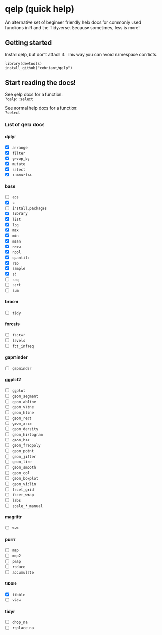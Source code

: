 # qelp (quick help)

An alternative set of beginner friendly help docs for commonly used functions in R and the Tidyverse. Because sometimes, less is more!

## Getting started

Install qelp, but don't attach it. This way you can avoid namespace conflicts.

`library(devtools)`  
`install_github("cobriant/qelp")`

## Start reading the docs!

See qelp docs for a function:  
`?qelp::select`

See normal help docs for a function:  
`?select`

### List of qelp docs

#### dplyr

- [x] `arrange`  
- [x] `filter`  
- [x] `group_by`  
- [x] `mutate`  
- [x] `select`  
- [x] `summarize`  

#### base

- [ ] `abs`  
- [x] `c`  
- [ ] `install.packages`  
- [x] `library`  
- [x] `list`  
- [x] `log`  
- [x] `max`  
- [x] `min`  
- [x] `mean`  
- [x] `nrow`  
- [x] `ncol`  
- [x] `quantile`  
- [x] `rep`  
- [x] `sample`  
- [x] `sd`  
- [ ] `seq`  
- [ ] `sqrt`  
- [ ] `sum`  

#### broom

- [ ] `tidy`  

#### forcats

- [ ] `factor`  
- [ ] `levels`  
- [ ] `fct_infreq`  

#### gapminder

- [ ] `gapminder`  

#### ggplot2

- [ ] `ggplot`  
- [ ] `geom_segment`  
- [ ] `geom_abline`  
- [ ] `geom_vline`  
- [ ] `geom_hline`  
- [ ] `geom_rect`  
- [ ] `geom_area`  
- [ ] `geom_density`  
- [ ] `geom_histogram`  
- [ ] `geom_bar`  
- [ ] `geom_freqpoly`  
- [ ] `geom_point`  
- [ ] `geom_jitter`  
- [ ] `geom_line`  
- [ ] `geom_smooth`  
- [ ] `geom_col`  
- [ ] `geom_boxplot`  
- [ ] `geom_violin`  
- [ ] `facet_grid`  
- [ ] `facet_wrap`  
- [ ] `labs`  
- [ ] `scale_*_manual`  

#### magrittr

- [ ] `%>%`  

#### purrr

- [ ] `map`  
- [ ] `map2`  
- [ ] `pmap`  
- [ ] `reduce`  
- [ ] `accumulate`  

#### tibble

- [x] `tibble`  
- [ ] `view`  

#### tidyr

- [ ] `drop_na`  
- [ ] `replace_na`  

